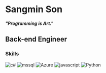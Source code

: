 # Sangmin Son
***"Programming is Art."***

## Back-end Engineer
### Skills

![c#](https://img.shields.io/badge/-C%23-239120?style=for-the-badge&logo=Csharp&logoColor=white) ![mssql](https://img.shields.io/badge/-MSSQL-CC2927?style=for-the-badge&logo=MicrosoftSQLServer&logoColor=white) ![Azure](https://img.shields.io/badge/-Azure-0078D4?style=for-the-badge&logo=MicrosoftAzure&logoColor=white) ![javascript](https://img.shields.io/badge/-Javascript-F7DF1E?style=for-the-badge&logo=javascript&logoColor=white) ![Python](https://img.shields.io/badge/-Python-3776AB?style=for-the-badge&logo=Python&logoColor=white)
<br/>
